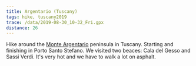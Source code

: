 ```yaml
---
title: Argentario (Tuscany)
tags: hike, tuscany2019
trace: /data/2019-08-30_10-32_Fri.gpx
distance: 26
---
```


Hike around the [Monte Argentario](https://en.wikipedia.org/wiki/Monte_Argentario) peninsula in Tuscany. Starting and finishing in Porto Santo Stefano. We visited two beaces: Cala del Gesso and Sassi Verdi.  It's very hot and we have to walk a lot on asphalt.
